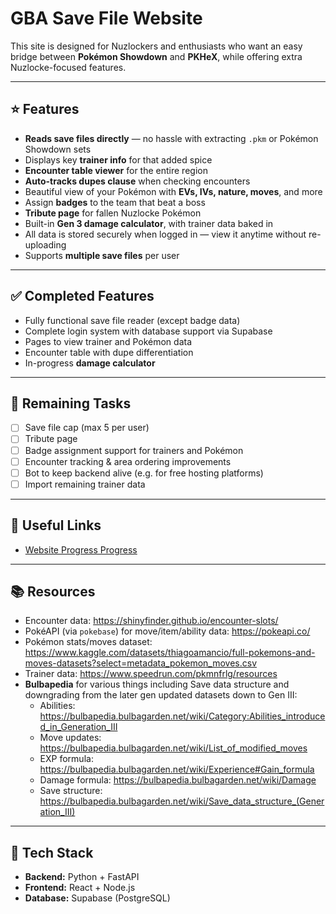 # GBA Save File Website

This site is designed for Nuzlockers and enthusiasts who want an easy bridge between **Pokémon Showdown** and **PKHeX**, while offering extra Nuzlocke-focused features.

---

## ⭐️ Features

-  **Reads save files directly** — no hassle with extracting `.pkm` or Pokémon Showdown sets
- Displays key **trainer info** for that added spice
-  **Encounter table viewer** for the entire region
-  **Auto-tracks dupes clause** when checking encounters
-  Beautiful view of your Pokémon with **EVs, IVs, nature, moves**, and more
-  Assign **badges** to the team that beat a boss
-  **Tribute page** for fallen Nuzlocke Pokémon
-  Built-in **Gen 3 damage calculator**, with trainer data baked in
-  All data is stored securely when logged in — view it anytime without re-uploading
-  Supports **multiple save files** per user

---

## ✅ Completed Features

- Fully functional save file reader (except badge data)
- Complete login system with database support via Supabase
- Pages to view trainer and Pokémon data
- Encounter table with dupe differentiation
- In-progress **damage calculator**

---

## 🚧 Remaining Tasks

- [ ] Save file cap (max 5 per user)
- [ ] Tribute page
- [ ] Badge assignment support for trainers and Pokémon
- [ ] Encounter tracking & area ordering improvements
- [ ] Bot to keep backend alive (e.g. for free hosting platforms)
- [ ] Import remaining trainer data

---

## 🔗 Useful Links

- [Website Progress Progress](https://ethereal-galliform-902.notion.site/GBA-save-file-website-1f1a8e985f4380d8bce7c44c68154b12?pvs=4)

---

## 📚 Resources

- Encounter data: https://shinyfinder.github.io/encounter-slots/
- PokéAPI (via `pokebase`) for move/item/ability data: https://pokeapi.co/
- Pokémon stats/moves dataset: https://www.kaggle.com/datasets/thiagoamancio/full-pokemons-and-moves-datasets?select=metadata_pokemon_moves.csv
- Trainer data: https://www.speedrun.com/pkmnfrlg/resources
- **Bulbapedia** for various things including Save data structure and downgrading from the later gen updated datasets down to Gen III:
  - Abilities: https://bulbapedia.bulbagarden.net/wiki/Category:Abilities_introduced_in_Generation_III
  - Move updates: https://bulbapedia.bulbagarden.net/wiki/List_of_modified_moves
  - EXP formula: https://bulbapedia.bulbagarden.net/wiki/Experience#Gain_formula
  - Damage formula: https://bulbapedia.bulbagarden.net/wiki/Damage
  - Save structure: https://bulbapedia.bulbagarden.net/wiki/Save_data_structure_(Generation_III)

---

## 🧰 Tech Stack

- **Backend:** Python + FastAPI
- **Frontend:** React + Node.js
- **Database:** Supabase (PostgreSQL)


